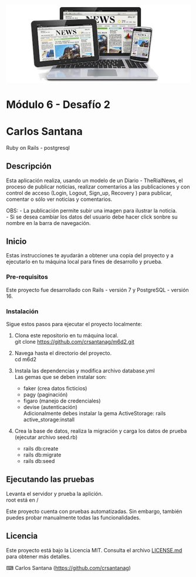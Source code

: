 ![Banner](banner.jpg)  

# Módulo 6 - Desafío 2
# Carlos Santana

Ruby on Rails - postgresql

## Descripción

Esta aplicación realiza, usando un modelo de un Diario - TheRialNews,  el proceso de publicar noticias, realizar comentarios a las publicaciones y con control de acceso (Login, Logout, Sign_up, Recovery ) para publicar, comentar o sólo ver noticias y comentarios.  
  
OBS: - La publicación permite subir una imagen para ilustrar la noticia.  
     - Si se desea cambiar los datos del usuario debe hacer click sonbre su nombre en la barra de navegación.  
  
## Inicio

Estas instrucciones te ayudarán a obtener una copia del proyecto y a ejecutarlo en tu máquina local para fines de desarrollo y prueba.

### Pre-requisitos

Este proyecto fue desarrollado con Rails - versión 7 y PostgreSQL - versión 16.

### Instalación

Sigue estos pasos para ejecutar el proyecto localmente:
  
1. Clona este repositorio en tu máquina local.  
git clone https://github.com/crsantanag/m6d2.git  
  
2. Navega hasta el directorio del proyecto.  
cd m6d2  
  
3. Instala las dependencias y modifica archivo database.yml  
   Las gemas que se deben instalar son:  
   - faker (crea datos ficticios)  
   - pagy  (paginación)  
   - figaro (manejo de credenciales)  
   - devise (autenticación)  
   Adicionalmente debes instalar la gema ActiveStorage: rails active_storage:install  
  
4. Crea la base de datos, realiza la migración y carga los datos de prueba (ejecutar archivo seed.rb)  
    - rails db:create  
    - rails db:migrate  
    - rails db:seed  
  
## Ejecutando las pruebas
Levanta el servidor y prueba la aplición.  
root está en /  
  
Este proyecto cuenta con pruebas automatizadas. Sin embargo, también puedes probar manualmente todas las funcionalidades.  
  
## Licencia  
  
Este proyecto está bajo la Licencia MIT. Consulta el archivo [LICENSE.md](LICENSE.md) para obtener más detalles.  
  
⌨ ️Carlos Santana (https://github.com/crsantanag)

